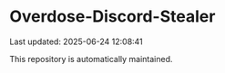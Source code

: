 # Overdose-Discord-Stealer

Last updated: 2025-06-24 12:08:41

This repository is automatically maintained.
